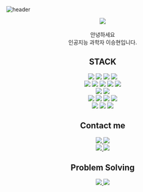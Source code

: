 ![header](https://capsule-render.vercel.app/api?type=cylinder&color=000000&height=150&section=header&text=Seunghyun030430&fontColor=ffffff&fontSize=70&animation=fadeIn&fontAlignY=55)

<div align="center">	
<a href="https://hits.seeyoufarm.com"><img src="https://hits.seeyoufarm.com/api/count/incr/badge.svg?url=https%3A%2F%2Fgithub.com%2Fseunghyun030430&count_bg=%2379C83D&title_bg=%23555555&icon=&icon_color=%23E7E7E7&title=hits&edge_flat=true"/></a>
<br><br>
안녕하세요<br>
인공지능 과학자 이승현입니다.
</div>


<h2 align="center"> STACK </h2>
<div align="center">
<img src="https://img.shields.io/badge/C/C++-00599C?style=for-the-badge&logo=C%2B%2B&logoColor=white"/>
<img src="https://img.shields.io/badge/C%23-239218.svg?&style=for-the-badge&logo=C%20Sharp&logoColor=white"/>
<img src="https://img.shields.io/badge/Python-3776AB?style=for-the-badge&logo=python&logoColor=white">
<img src="https://img.shields.io/badge/JAVA-007396?style=for-the-badge&logo=Java&logoColor=white">
<br>
<img src="https://img.shields.io/badge/HTML5-E34F26?style=for-the-badge&logo=HTML5&logoColor=white"/>
<img src="https://img.shields.io/badge/CSS-1572B6?style=for-the-badge&logo=CSS3&logoColor=white"/>
<img src="https://img.shields.io/badge/Javascript-F7DF1E?style=for-the-badge&logo=Javascript&logoColor=black"/>
<img src="https://img.shields.io/badge/Vue.js-4FC08D?style=for-the-badge&logo=Vue.js&logoColor=white"/>
<img src="https://img.shields.io/badge/React.js-61DAFB?style=for-the-badge&logo=React&logoColor=black"/>
<br>
<img src="https://img.shields.io/badge/Node.js-339933.svg?&style=for-the-badge&logo=Node.js&logoColor=white">
<img src="https://img.shields.io/badge/MySQL-4479A1?style=for-the-badge&logo=MySQL&logoColor=white">
<br>
<img src="https://img.shields.io/badge/Linux-FCC624?style=for-the-badge&logo=Linux&logoColor=black">
<img src="https://img.shields.io/badge/AWS-232F3E?style=for-the-badge&logo=Amazon AWS&logoColor=white">
<img src="https://img.shields.io/badge/GCP-4285F4?style=for-the-badge&logo=Google Cloud&logoColor=white">
<img src="https://img.shields.io/badge/Docker-2496ED?style=for-the-badge&logo=Docker&logoColor=white">
<br>
<img src="https://img.shields.io/badge/Git-F05032?style=for-the-badge&logo=Git&logoColor=white">
<img src="https://img.shields.io/badge/Unity-FFFFFF?style=for-the-badge&logo=Unity&logoColor=black">
<img src="https://img.shields.io/badge/Blender-F5792A?style=for-the-badge&logo=Blender&logoColor=white">
</div>

<h2 align="center"> Contact me </h2>
<div align="center">
	<a href="mailto:seunghyun030430@gmail.com">
		<img src="https://img.shields.io/badge/Gmail-D14836?style=flat-square&logo=Gmail&logoColor=white"/>
	</a>
	<a href="https://www.instagram.com/l.seung.h_/">
		<img src="https://img.shields.io/badge/Instagram-E4405F?style=flat-square&logo=Instagram&logoColor=white"/>
	</a>
	<br>
	<a href="https://velog.io/@seunghyun030430">
		<img src="https://img.shields.io/badge/Velog-20C997?style=flat-square&logo=Velog&logoColor=white"/>
	</a>
	<a href="https://blog.naver.com/nalsh430">
		<img src="https://img.shields.io/badge/Blog-03C75A?style=flat-square&logo=Naver&logoColor=white"/>
	</a>
</div>

<h2 align="center"> Problem Solving </h2>
<div align="center">
	<a href="https://solved.ac/nalsh430">
		<img src="http://mazassumnida.wtf/api/v2/generate_badge?boj=nalsh430"/>
		<img src="https://mazandi.herokuapp.com/api?handle=nalsh430&theme=warm"/>
	</a>
</div>

